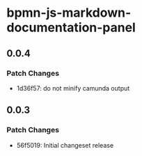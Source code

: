 # bpmn-js-markdown-documentation-panel

## 0.0.4

### Patch Changes

- 1d36f57: do not minify camunda output

## 0.0.3

### Patch Changes

- 56f5019: Initial changeset release
